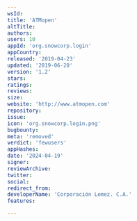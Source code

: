 ```yaml
---
wsId: 
title: 'ATMopen'
altTitle: 
authors: 
users: 10
appId: 'org.snowcorp.login'
appCountry: 
released: '2019-04-23'
updated: '2019-06-20'
version: '1.2'
stars: 
ratings: 
reviews: 
size: 
website: 'http://www.atmopen.com'
repository: 
issue: 
icon: 'org.snowcorp.login.png'
bugbounty: 
meta: 'removed'
verdict: 'fewusers'
appHashes: 
date: '2024-04-19'
signer: 
reviewArchive: 
twitter: 
social: 
redirect_from: 
developerName: 'Corporación Lemez. C.A.'
features: 

---
```


